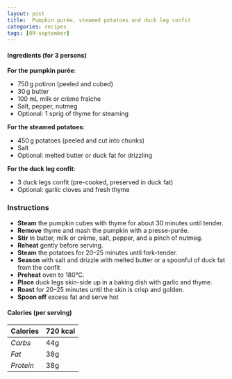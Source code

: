 ```yaml
---
layout: post
title:  Pumpkin purée, steamed potatoes and duck leg confit
categories: recipes
tags: [09-september]
---
```


#### Ingredients (for 3 persons)

**For the pumpkin purée**:
- 750 g potiron (peeled and cubed)
- 30 g butter
- 100 mL milk or crème fraîche
- Salt, pepper, nutmeg
- Optional: 1 sprig of thyme for steaming

**For the steamed potatoes**:
- 450 g potatoes (peeled and cut into chunks)
- Salt
- Optional: melted butter or duck fat for drizzling

**For the duck leg confit**:
- 3 duck legs confit (pre-cooked, preserved in duck fat)
- Optional: garlic cloves and fresh thyme

### Instructions

- **Steam** the pumpkin cubes with thyme for about 30 minutes until tender.
- **Remove** thyme and mash the pumpkin with a presse-purée.
- **Stir** in butter, milk or crème, salt, pepper, and a pinch of nutmeg.
- **Reheat** gently before serving.
- **Steam** the potatoes for 20–25 minutes until fork-tender.
- **Season** with salt and drizzle with melted butter or a spoonful of duck fat from the confit
- **Preheat** oven to 180°C.
- **Place** duck legs skin-side up in a baking dish with garlic and thyme.
- **Roast** for 20–25 minutes until the skin is crisp and golden.
- **Spoon off** excess fat and serve hot

#### Calories (per serving)

| **Calories** | 720 kcal |
| ----------- | ----------- |
| *Carbs* | 44g |
| *Fat* | 38g |
| *Protein* | 38g |
